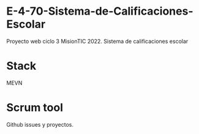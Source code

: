 # E-4-70-Sistema-de-Calificaciones-Escolar
Proyecto web ciclo 3 MisionTIC 2022. Sistema de calificaciones escolar

# Stack
MEVN

# Scrum tool
Github issues y proyectos.
